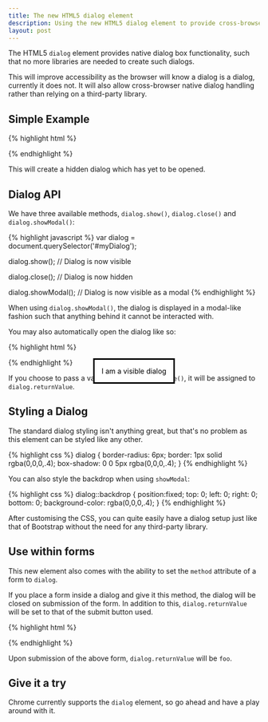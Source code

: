 ```yaml
---
title: The new HTML5 dialog element
description: Using the new HTML5 dialog element to provide cross-browser dialogs without libraries.
layout: post
---
```


The HTML5 `dialog` element provides native dialog box functionality, such that no more libraries are needed to create such dialogs.

This will improve accessibility as the browser will know a dialog is a dialog, currently it does not. It will also allow cross-browser native dialog handling rather than relying on a third-party library.

## Simple Example

{% highlight html %}
<dialog>I am a dialog</dialog>
{% endhighlight %}

This will create a hidden dialog which has yet to be opened.

## Dialog API

We have three available methods, `dialog.show()`, `dialog.close()` and `dialog.showModal()`:

{% highlight javascript %}
var dialog = document.querySelector('#myDialog');

dialog.show();
// Dialog is now visible

dialog.close();
// Dialog is now hidden

dialog.showModal();
// Dialog is now visible as a modal
{% endhighlight %}

When using `dialog.showModal()`, the dialog is displayed in a modal-like fashion such that anything behind it cannot be interacted with.

You may also automatically open the dialog like so:

{% highlight html %}
<dialog open>I am a visible dialog</dialog>
{% endhighlight %}

If you choose to pass a value through `dialog.close()`, it will be assigned to `dialog.returnValue`.

## Styling a Dialog

The standard dialog styling isn't anything great, but that's no problem as this element can be styled like any other.

{% highlight css %}
dialog {
    border-radius: 6px;
    border: 1px solid rgba(0,0,0,.4);
    box-shadow: 0 0 5px rgba(0,0,0,.4);
}
{% endhighlight %}

You can also style the backdrop when using `showModal`:

{% highlight css %}
dialog::backdrop {
    position:fixed;
    top: 0;
    left: 0;
    right: 0;
    bottom: 0;
    background-color: rgba(0,0,0,.4);
}
{% endhighlight %}

After customising the CSS, you can quite easily have a dialog setup just like that of Bootstrap without the need for any third-party library.

## Use within forms

This new element also comes with the ability to set the `method` attribute of a form to `dialog`.

If you place a form inside a dialog and give it this method, the dialog will be closed on submission of the form. In addition to this, `dialog.returnValue` will be set to that of the submit button used.

{% highlight html %}
<dialog>
    <form method="dialog">
        <buton type="submit" value="foo">Foo</button>
    </form>
</dialog>
{% endhighlight %}

Upon submission of the above form, `dialog.returnValue` will be `foo`.

## Give it a try

Chrome currently supports the `dialog` element, so go ahead and have a play around with it.
